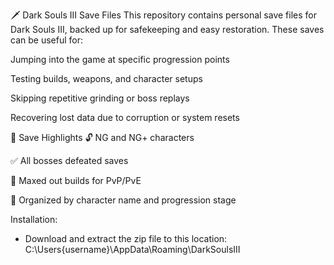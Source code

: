 🗡️ Dark Souls III Save Files
This repository contains personal save files for Dark Souls III, backed up for safekeeping and easy restoration. These saves can be useful for:

Jumping into the game at specific progression points

Testing builds, weapons, and character setups

Skipping repetitive grinding or boss replays

Recovering lost data due to corruption or system resets

📁 Save Highlights
🔓 NG and NG+ characters

✅ All bosses defeated saves

💎 Maxed out builds for PvP/PvE

💼 Organized by character name and progression stage


Installation:
  - Download and extract the zip file to this location: C:\Users\{username}\AppData\Roaming\DarkSoulsIII